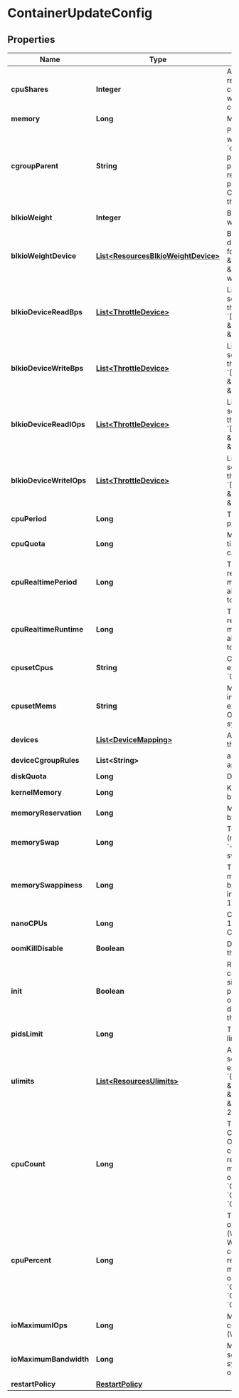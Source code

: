 
# ContainerUpdateConfig

## Properties
Name | Type | Description | Notes
------------ | ------------- | ------------- | -------------
**cpuShares** | **Integer** | An integer value representing this container&#39;s relative CPU weight versus other containers. |  [optional]
**memory** | **Long** | Memory limit in bytes. |  [optional]
**cgroupParent** | **String** | Path to &#x60;cgroups&#x60; under which the container&#39;s &#x60;cgroup&#x60; is created. If the path is not absolute, the path is considered to be relative to the &#x60;cgroups&#x60; path of the init process. Cgroups are created if they do not already exist. |  [optional]
**blkioWeight** | **Integer** | Block IO weight (relative weight). |  [optional]
**blkioWeightDevice** | [**List&lt;ResourcesBlkioWeightDevice&gt;**](ResourcesBlkioWeightDevice.md) | Block IO weight (relative device weight) in the form &#x60;[{\&quot;Path\&quot;: \&quot;device_path\&quot;, \&quot;Weight\&quot;: weight}]&#x60;.  |  [optional]
**blkioDeviceReadBps** | [**List&lt;ThrottleDevice&gt;**](ThrottleDevice.md) | Limit read rate (bytes per second) from a device, in the form &#x60;[{\&quot;Path\&quot;: \&quot;device_path\&quot;, \&quot;Rate\&quot;: rate}]&#x60;.  |  [optional]
**blkioDeviceWriteBps** | [**List&lt;ThrottleDevice&gt;**](ThrottleDevice.md) | Limit write rate (bytes per second) to a device, in the form &#x60;[{\&quot;Path\&quot;: \&quot;device_path\&quot;, \&quot;Rate\&quot;: rate}]&#x60;.  |  [optional]
**blkioDeviceReadIOps** | [**List&lt;ThrottleDevice&gt;**](ThrottleDevice.md) | Limit read rate (IO per second) from a device, in the form &#x60;[{\&quot;Path\&quot;: \&quot;device_path\&quot;, \&quot;Rate\&quot;: rate}]&#x60;.  |  [optional]
**blkioDeviceWriteIOps** | [**List&lt;ThrottleDevice&gt;**](ThrottleDevice.md) | Limit write rate (IO per second) to a device, in the form &#x60;[{\&quot;Path\&quot;: \&quot;device_path\&quot;, \&quot;Rate\&quot;: rate}]&#x60;.  |  [optional]
**cpuPeriod** | **Long** | The length of a CPU period in microseconds. |  [optional]
**cpuQuota** | **Long** | Microseconds of CPU time that the container can get in a CPU period. |  [optional]
**cpuRealtimePeriod** | **Long** | The length of a CPU real-time period in microseconds. Set to 0 to allocate no time allocated to real-time tasks. |  [optional]
**cpuRealtimeRuntime** | **Long** | The length of a CPU real-time runtime in microseconds. Set to 0 to allocate no time allocated to real-time tasks. |  [optional]
**cpusetCpus** | **String** | CPUs in which to allow execution (e.g., &#x60;0-3&#x60;, &#x60;0,1&#x60;) |  [optional]
**cpusetMems** | **String** | Memory nodes (MEMs) in which to allow execution (0-3, 0,1). Only effective on NUMA systems. |  [optional]
**devices** | [**List&lt;DeviceMapping&gt;**](DeviceMapping.md) | A list of devices to add to the container. |  [optional]
**deviceCgroupRules** | **List&lt;String&gt;** | a list of cgroup rules to apply to the container |  [optional]
**diskQuota** | **Long** | Disk limit (in bytes). |  [optional]
**kernelMemory** | **Long** | Kernel memory limit in bytes. |  [optional]
**memoryReservation** | **Long** | Memory soft limit in bytes. |  [optional]
**memorySwap** | **Long** | Total memory limit (memory + swap). Set as &#x60;-1&#x60; to enable unlimited swap. |  [optional]
**memorySwappiness** | **Long** | Tune a container&#39;s memory swappiness behavior. Accepts an integer between 0 and 100. |  [optional]
**nanoCPUs** | **Long** | CPU quota in units of 10&lt;sup&gt;-9&lt;/sup&gt; CPUs. |  [optional]
**oomKillDisable** | **Boolean** | Disable OOM Killer for the container. |  [optional]
**init** | **Boolean** | Run an init inside the container that forwards signals and reaps processes. This field is omitted if empty, and the default (as configured on the daemon) is used. |  [optional]
**pidsLimit** | **Long** | Tune a container&#39;s pids limit. Set -1 for unlimited. |  [optional]
**ulimits** | [**List&lt;ResourcesUlimits&gt;**](ResourcesUlimits.md) | A list of resource limits to set in the container. For example: &#x60;{\&quot;Name\&quot;: \&quot;nofile\&quot;, \&quot;Soft\&quot;: 1024, \&quot;Hard\&quot;: 2048}&#x60;\&quot;  |  [optional]
**cpuCount** | **Long** | The number of usable CPUs (Windows only).  On Windows Server containers, the processor resource controls are mutually exclusive. The order of precedence is &#x60;CPUCount&#x60; first, then &#x60;CPUShares&#x60;, and &#x60;CPUPercent&#x60; last.  |  [optional]
**cpuPercent** | **Long** | The usable percentage of the available CPUs (Windows only).  On Windows Server containers, the processor resource controls are mutually exclusive. The order of precedence is &#x60;CPUCount&#x60; first, then &#x60;CPUShares&#x60;, and &#x60;CPUPercent&#x60; last.  |  [optional]
**ioMaximumIOps** | **Long** | Maximum IOps for the container system drive (Windows only) |  [optional]
**ioMaximumBandwidth** | **Long** | Maximum IO in bytes per second for the container system drive (Windows only) |  [optional]
**restartPolicy** | [**RestartPolicy**](RestartPolicy.md) |  |  [optional]



